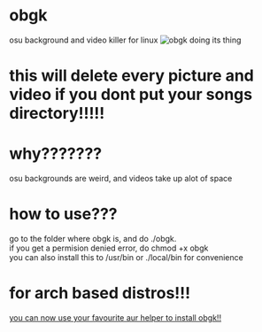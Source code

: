 # obgk
osu background and video killer for linux
![obgk doing its thing](example.png)

# this will delete every picture and video if you dont put your songs directory!!!!!

# why???????
osu backgrounds are weird, and videos take up alot of space

# how to use???
go to the folder where obgk is, and do ./obgk.
<br>
if you get a permision denied error, do chmod +x obgk
<br>
you can also install this to /usr/bin or ./local/bin for convenience

# for arch based distros!!!
[you can now use your favourite aur helper to install obgk!!](https://aur.archlinux.org/packages/obgk)

